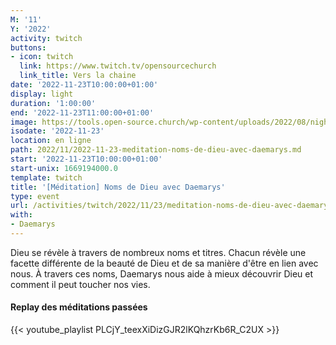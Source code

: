 ```yaml
---
M: '11'
Y: '2022'
activity: twitch
buttons:
- icon: twitch
  link: https://www.twitch.tv/opensourcechurch
  link_title: Vers la chaine
date: '2022-11-23T10:00:00+01:00'
display: light
duration: '1:00:00'
end: '2022-11-23T11:00:00+01:00'
image: https://tools.open-source.church/wp-content/uploads/2022/08/night-sky-osc-noms-de-dieu.jpg
isodate: '2022-11-23'
location: en ligne
path: 2022/11/2022-11-23-meditation-noms-de-dieu-avec-daemarys.md
start: '2022-11-23T10:00:00+01:00'
start-unix: 1669194000.0
template: twitch
title: '[Méditation] Noms de Dieu avec Daemarys'
type: event
url: /activities/twitch/2022/11/23/meditation-noms-de-dieu-avec-daemarys
with:
- Daemarys
---
```

Dieu se révèle à travers de nombreux noms et titres. Chacun révèle une facette différente de la beauté de Dieu et de sa manière d'être en lien avec nous. À travers ces noms, Daemarys nous aide à mieux découvrir Dieu et comment il peut toucher nos vies.


#### Replay des méditations passées

{{< youtube_playlist PLCjY_teexXiDizGJR2lKQhzrKb6R_C2UX >}}